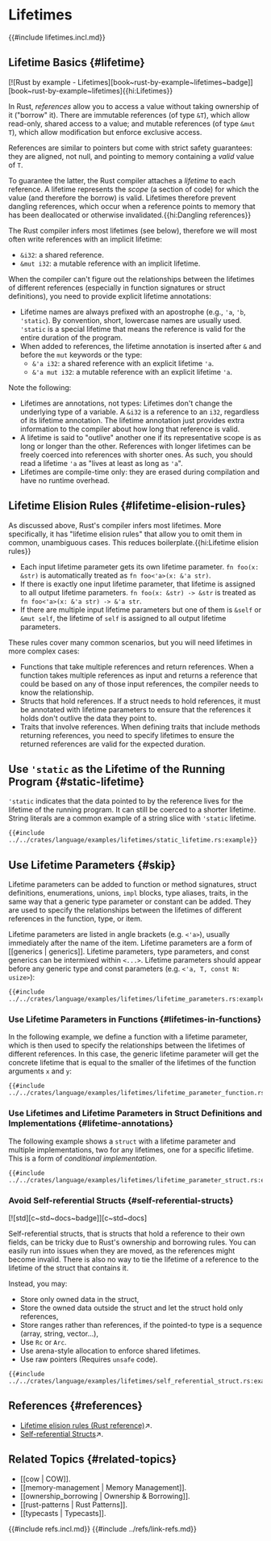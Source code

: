 # Lifetimes

{{#include lifetimes.incl.md}}

## Lifetime Basics {#lifetime}

[![Rust by example - Lifetimes][book~rust-by-example~lifetimes~badge]][book~rust-by-example~lifetimes]{{hi:Lifetimes}}

In Rust, _references_ allow you to access a value without taking ownership of it ("borrow" it). There are immutable references (of type `&T`), which allow read-only, shared access to a value; and mutable references (of type `&mut T`), which allow modification but enforce exclusive access.

References are similar to pointers but come with strict safety guarantees: they are aligned, not null, and pointing to memory containing a _valid_ value of `T`.

To guarantee the latter, the Rust compiler attaches a _lifetime_ to each reference. A lifetime represents the _scope_ (a section of code) for which the value (and therefore the borrow) is valid. Lifetimes therefore prevent dangling references, which occur when a reference points to memory that has been deallocated or otherwise invalidated.{{hi:Dangling references}}

The Rust compiler infers most lifetimes (see below), therefore we will most often write references with an implicit lifetime:

- `&i32`: a shared reference.
- `&mut i32`: a mutable reference with an implicit lifetime.

When the compiler can't figure out the relationships between the lifetimes of different references (especially in function signatures or struct definitions), you need to provide explicit lifetime annotations:

- Lifetime names are always prefixed with an apostrophe (e.g., `'a`, `'b`, `'static`). By convention, short, lowercase names are usually used. `'static` is a special lifetime that means the reference is valid for the entire duration of the program.
- When added to references, the lifetime annotation is inserted after `&` and before the `mut` keywords or the type:
  - `&'a i32`: a shared reference with an explicit lifetime `'a`.
  - `&'a mut i32`: a mutable reference with an explicit lifetime `'a`.

Note the following:

- Lifetimes are annotations, not types: Lifetimes don't change the underlying type of a variable. A `&i32` is a reference to an `i32`, regardless of its lifetime annotation. The lifetime annotation just provides extra information to the compiler about how long that reference is valid.
- A lifetime is said to "outlive" another one if its representative scope is as long or longer than the other. References with longer lifetimes can be freely coerced into references with shorter ones. As such, you should read a lifetime `'a` as "lives at least as long as `'a`".
- Lifetimes are compile-time only: they are erased during compilation and have no runtime overhead.

## Lifetime Elision Rules {#lifetime-elision-rules}

As discussed above, Rust's compiler infers most lifetimes. More specifically, it has "lifetime elision rules" that allow you to omit them in common, unambiguous cases. This reduces boilerplate.{{hi:Lifetime elision rules}}

- Each input lifetime parameter gets its own lifetime parameter. `fn foo(x: &str)` is automatically treated as `fn foo<'a>(x: &'a str)`.
- If there is exactly one input lifetime parameter, that lifetime is assigned to all output lifetime parameters. `fn foo(x: &str) -> &str` is treated as `fn foo<'a>(x: &'a str) -> &'a str`.
- If there are multiple input lifetime parameters but one of them is `&self` or `&mut self`, the lifetime of `self` is assigned to all output lifetime parameters.

These rules cover many common scenarios, but you will need lifetimes in more complex cases:

- Functions that take multiple references and return references. When a function takes multiple references as input and returns a reference that could be based on any of those input references, the compiler needs to know the relationship.
- Structs that hold references. If a struct needs to hold references, it must be annotated with lifetime parameters to ensure that the references it holds don't outlive the data they point to.
- Traits that involve references. When defining traits that include methods returning references, you need to specify lifetimes to ensure the returned references are valid for the expected duration.

## Use `'static` as the Lifetime of the Running Program {#static-lifetime}

`'static` indicates that the data pointed to by the reference lives for the lifetime of the running program. It can still be coerced to a shorter lifetime. String literals are a common example of a string slice with `'static` lifetime.

```rust,editable
{{#include ../../crates/language/examples/lifetimes/static_lifetime.rs:example}}
```

## Use Lifetime Parameters {#skip}

Lifetime parameters can be added to function or method signatures, struct definitions, enumerations, unions, `impl` blocks, type aliases, traits, in the same way that a generic type parameter or constant can be added. They are used to specify the relationships between the lifetimes of different references in the function, type, or item.

Lifetime parameters are listed in angle brackets (e.g. `<'a>`), usually immediately after the name of the item. Lifetime parameters are a form of [[generics | generics]]. Lifetime parameters, type parameters, and const generics can be intermixed within `<...>`. Lifetime parameters should appear before any generic type and const parameters (e.g. `<'a, T, const N: usize>`):

```rust,editable
{{#include ../../crates/language/examples/lifetimes/lifetime_parameters.rs:example}}
```

### Use Lifetime Parameters in Functions {#lifetimes-in-functions}

In the following example, we define a function with a lifetime parameter, which is then used to specify the relationships between the lifetimes of different references. In this case, the generic lifetime parameter will get the concrete lifetime that is equal to the smaller of the lifetimes of the function arguments `x` and `y`:

```rust,editable
{{#include ../../crates/language/examples/lifetimes/lifetime_parameter_function.rs:example}}
```

### Use Lifetimes and Lifetime Parameters in Struct Definitions and Implementations {#lifetime-annotations}

The following example shows a `struct` with a lifetime parameter and multiple implementations, two for any lifetimes, one for a specific lifetime. This is a form of _conditional implementation_.

```rust,editable
{{#include ../../crates/language/examples/lifetimes/lifetime_parameter_struct.rs:example}}
```

### Avoid Self-referential Structs {#self-referential-structs}

[![std][c~std~docs~badge]][c~std~docs]

Self-referential structs, that is structs that hold a reference to their own fields, can be tricky due to Rust's ownership and borrowing rules. You can easily run into issues when they are moved, as the references might become invalid. There is also no way to tie the lifetime of a reference to the lifetime of the struct that contains it.

Instead, you may:

- Store only owned data in the struct,
- Store the owned data outside the struct and let the struct hold only references,
- Store ranges rather than references, if the pointed-to type is a sequence (array, string, vector...),
- Use `Rc` or `Arc`.
- Use arena-style allocation to enforce shared lifetimes.
- Use raw pointers (Requires `unsafe` code).

```rust,editable
{{#include ../../crates/language/examples/lifetimes/self_referential_struct.rs:example}}
```

## References {#references}

- [Lifetime elision rules (Rust reference)](https://doc.rust-lang.org/reference/lifetime-elision.html)↗.
- [Self-referential Structs](https://ksnll.github.io/rust-self-referential-structs)↗.

## Related Topics {#related-topics}

- [[cow | COW]].
- [[memory-management | Memory Management]].
- [[ownership_borrowing | Ownership & Borrowing]].
- [[rust-patterns | Rust Patterns]].
- [[typecasts | Typecasts]].

{{#include refs.incl.md}}
{{#include ../refs/link-refs.md}}

<div class="hidden">
</div>
